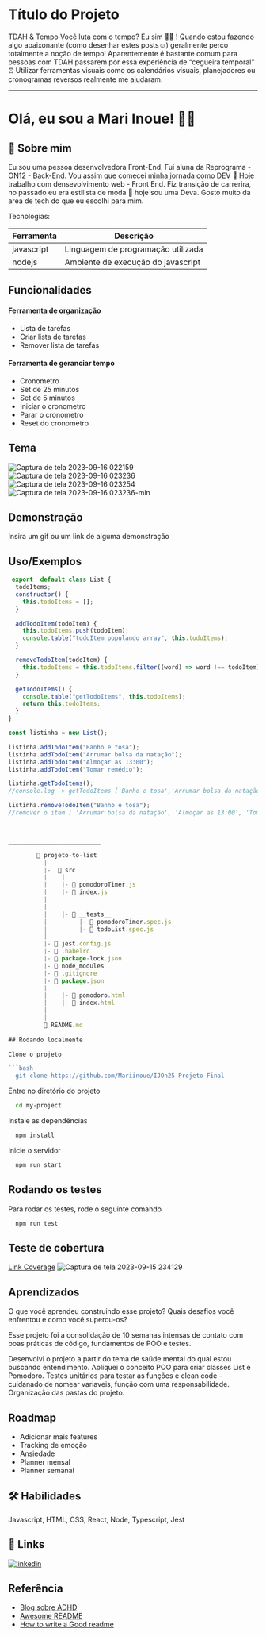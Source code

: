 
# Título do Projeto

TDAH & Tempo
Você luta com o tempo? Eu sim 🙋‍♀️ ! Quando estou fazendo algo apaixonante (como desenhar estes posts☺️) geralmente perco totalmente a noção de tempo! Aparentemente é bastante comum para pessoas com TDAH passarem por essa experiência de “cegueira temporal” ⏰ Utilizar ferramentas visuais como os calendários visuais, planejadores ou cronogramas reversos realmente me ajudaram.

---
# Olá, eu sou a Mari Inoue! 👩🏽


## 🚀 Sobre mim
Eu sou uma pessoa desenvolvedora Front-End.
Fui aluna da Reprograma - ON12 - Back-End. Vou assim que comecei minha jornada como DEV 💜
Hoje trabalho com densevolvimento web - Front End.
Fiz transição de carrerira, no passado eu era estilista de moda 🤩 hoje sou uma Deva. Gosto muito da area de tech do que eu escolhi para mim. 


Tecnologias:

|Ferramenta |	Descrição |
|-|-|
| javascript |Linguagem de programação utilizada
|nodejs	| Ambiente de execução do javascript

## Funcionalidades

#### Ferramenta de organização
- Lista de tarefas 
- Criar lista de tarefas
- Remover lista de tarefas
#### Ferramenta de geranciar tempo

- Cronometro 
- Set de 25 minutos
- Set de 5 minutos
- Iniciar o cronometro
- Parar o cronometro
- Reset do cronometro


## Tema

![Captura de tela 2023-09-16 022159](https://github.com/Mariinoue/IJOn25-Projeto-Final/assets/82849390/b85f9718-ce7b-4d98-8554-006a2ae55611)
![Captura de tela 2023-09-16 023236](https://github.com/Mariinoue/IJOn25-Projeto-Final/assets/82849390/5c087866-b836-46d1-a0cc-08da93a4640e)
![Captura de tela 2023-09-16 023254](https://github.com/Mariinoue/IJOn25-Projeto-Final/assets/82849390/697959fa-24bf-4e11-9061-dbd249763930)
![Captura de tela 2023-09-16 023236-min](https://github.com/Mariinoue/IJOn25-Projeto-Final/assets/82849390/9a2c6b8c-4240-4ff1-bf7b-194722366394)


## Demonstração

Insira um gif ou um link de alguma demonstração


## Uso/Exemplos

```javascript
 export  default class List {
  todoItems;
  constructor() {
    this.todoItems = [];
  }

  addTodoItem(todoItem) {
    this.todoItems.push(todoItem);
    console.table("todoItem populando array", this.todoItems);
  }

  removeTodoItem(todoItem) {
    this.todoItems = this.todoItems.filter((word) => word !== todoItem);
  }

  getTodoItems() {
    console.table("getTodoItems", this.todoItems);
    return this.todoItems;
  }
}

const listinha = new List();

listinha.addTodoItem("Banho e tosa");
listinha.addTodoItem("Arrumar bolsa da natação");
listinha.addTodoItem("Almoçar as 13:00");
listinha.addTodoItem("Tomar remédio");

listinha.getTodoItems();
//console.log -> getTodoItems ['Banho e tosa','Arrumar bolsa da natação','Almoçar as 13:00','Tomar remédio']

listinha.removeTodoItem("Banho e tosa");
//remover o item [ 'Arrumar bolsa da natação', 'Almoçar as 13:00', 'Tomar remédio' ]



__________________________

        📁 projeto-to-list
          |
          |-  📁 src
          |    |
          |    |- 📄 pomodoroTimer.js 
          |    |- 📄 index.js 
          |
          |
          |    |- 📁 __tests__
          |         |- 📄 pomodoroTimer.spec.js 
          |         |- 📄 todoList.spec.js 
          |
          |- 📄 jest.config.js
          |- 📄 .babelrc
          |- 📄 package-lock.json
          |- 📄 node_modules
          |- 📄 .gitignore
          |- 📄 package.json
          |
          |    |- 📄 pomodoro.html     
          |    |- 📄 index.html 
          |
          |
          📄 README.md  
          
## Rodando localmente

Clone o projeto

```bash
  git clone https://github.com/Mariinoue/IJOn25-Projeto-Final
```

Entre no diretório do projeto

```bash
  cd my-project
```

Instale as dependências

```bash
  npm install
```

Inicie o servidor

```bash
  npm run start
```


## Rodando os testes

Para rodar os testes, rode o seguinte comando

```bash
  npm run test
```


## Teste de cobertura

[Link Coverage](http://127.0.0.1:5500/projeto-to-do-list/coverage/lcov-report/index.html)
![Captura de tela 2023-09-15 234129](https://github.com/Mariinoue/IJOn25-Projeto-Final/assets/82849390/39b58bcb-1982-41a7-901e-83eb707950df)


## Aprendizados

O que você aprendeu construindo esse projeto? Quais desafios você enfrentou e como você superou-os?

Esse projeto foi a consolidação de 10 semanas intensas de contato com boas práticas de código, fundamentos de POO e testes.

Desenvolvi o projeto a partir do tema de saúde mental do qual estou buscando entendimento.
Apliquei o conceito POO para criar classes List e Pomodoro.
Testes unitários para testar as funções e clean code - cuidanado de nomear variaveis, função com uma responsabilidade. Organização das pastas do projeto.
## Roadmap

- Adicionar mais features
- Tracking de emoção
- Ansiedade
- Planner mensal
- Planner semanal


## 🛠 Habilidades
Javascript, HTML, CSS, React, Node, Typescript, Jest


## 🔗 Links
[![linkedin](https://img.shields.io/badge/linkedin-0A66C2?style=for-the-badge&logo=linkedin&logoColor=white)](https://www.linkedin.com/in/mariana-inoue/)



## Referência

 - [Blog sobre ADHD](https://www.theminiadhdcoach-brasil.com/post/sintomas-de-tdah-mais-comuns)
 - [Awesome README](https://github.com/matiassingers/awesome-readme)
 - [How to write a Good readme](https://bulldogjob.com/news/449-how-to-write-a-good-readme-for-your-github-project)

